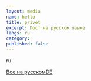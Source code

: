```yaml
---
layout: media
name: hello
title: privet
excerpt: Пост на русском языке
langs: ru
category: 
published: false
---
```


<div class="tiles">
ru
</div><!-- /.tiles -->
    
 <a href="/ru/" class="btn-inverse">Все на русском</a><a href="/primerde/" class="btn-inverse">DE</a>

